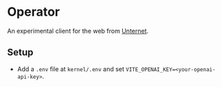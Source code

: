 # Operator

An experimental client for the web from [Unternet](https://unternet.co).

## Setup

- Add a `.env` file at `kernel/.env` and set `VITE_OPENAI_KEY=<your-openai-api-key>`.

